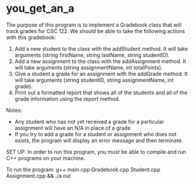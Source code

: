 # you_get_an_a

The purpose of this program is to implement a Gradebook class that will track grades for CSC 122. We should be able to take the following actions with this gradebook:

1) Add a new student to the class with the addStudent method. It will take arguments (string firstName, string lastName, string studentID).
2) Add a new assignment to the class with the addAssignment method. It will take arguments (string assignmentName, int totalPoints).
3) Give a student a grade for an assignment with the addGrade method. It will take arguments (string studentID, string assignmentName, int grade).
4) Print out a formatted report that shows all of the students and all of the grade information using the report method.

Notes:
- Any student who has not yet received a grade for a particular assignment will have an N/A in place of a grade
- If you try to add a grade for a student or assignment who does not exists, the program will display an error message and then terminate.

SET UP:
In order to run this program, you must be able to compile and run C++ programs on your machine.

To run the program: g++ main.cpp Gradebook.cpp Student.cpp Assignment.cpp && ./a.out